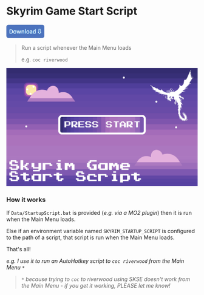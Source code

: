 # Skyrim Game Start Script

<a 
    title="Download Skyrim Game Start Script SKSE Plugin - Install in your Mod Manager"
    href="https://github.com/SkyrimScripting/StartupScript/releases/download/0.0.1/StartupScript.7z">
    <img
        alt="Download Skyrim Game Start Script SKSE Plugin - Install in your Mod Manager"
        src="https://github.com/SkyrimScripting/Download/raw/main/DownloadButton_256.png"
        width="100"
        />
</a>

> Run a script whenever the Main Menu loads
>
> e.g. `coc riverwood`

![Logo](Images/Logo.png)

### How it works

If `Data/StartupScript.bat` is provided (_e.g. via a MO2 plugin_) then it is run when the Main Menu loads.

Else if an environment variable named `SKYRIM_STARTUP_SCRIPT` is configured to the path of a script, that script is run when the Main Menu loads.

That's all!

_e.g. I use it to run an AutoHotkey script to `coc riverwood` from the Main Menu `*`_

> `*` _because trying to `coc` to riverwood using SKSE doesn't work from the Main Menu - if you get it working, PLEASE let me know!_
